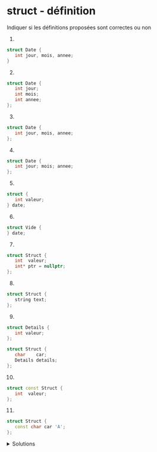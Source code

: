 # struct - définition
Indiquer si les définitions proposées sont correctes ou non

1.

~~~cpp
struct Date {
   int jour, mois, annee;
}
~~~

2.

~~~cpp
struct Date {
   int jour;
   int mois;
   int annee;
};
~~~

3.

~~~cpp
struct Date {
   int jour, mois, annee;
};
~~~

4.

~~~cpp
struct Date {
   int jour; mois; annee;
};
~~~

5.

~~~cpp
struct {
   int valeur;
} date;
~~~

6.

~~~cpp
struct Vide {
} date;
~~~

7.

~~~cpp
struct Struct {
   int  valeur;
   int* ptr = nullptr;
};
~~~

8.

~~~cpp
struct Struct {
   string text;
};
~~~

9.

~~~cpp
struct Details {
   int valeur;
};

struct Struct {
   char    car;
   Details details;
};
~~~

10.

~~~cpp
struct const Struct {
   int  valeur;
};
~~~

11.

~~~cpp
struct Struct {
   const char car 'A';
};
~~~


<details>
<summary>Solutions</summary>

| no | Réponse 	| Commentaire                                         |
|--- |---        | ---                                                 |
|  1 | faux      | manque un `;` après `}`                             |
|  2 | correct   | chaque type est spécifié                            |
|  3 | correct   | le type est commun à tous les membres               |
|  4 | faux      | les identifications sont séparés par des `;`        |
|  5 | correct   | type *anonyme* et une variable `date`est créée      |
|  6 | faux      | un `struct` doit avoir au moins un membre           |
|  7 | correct   | le `ptr`est initialisé ce qui est une bonne chose   |
|  8 | correct   | un `struc` peut contenir un `string`                |
|  9 | correct   | un `struc` peut contenir un autre `struct`          |
| 10 | faux      | un `struc` n'est pas constant globalement           |
| 11 | correct   | un membre d'un `struc` peut être constant           |

</details>
